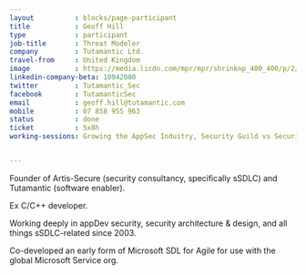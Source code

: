 ```yaml
---
layout          : blocks/page-participant
title           : Geoff Hill
type            : participant
job-title       : Threat Modeler
company         : Tutamantic Ltd.
travel-from     : United Kingdom
image           : https://media.licdn.com/mpr/mpr/shrinknp_400_400/p/2/005/04d/266/048ec09.jpg
linkedin-company-beta: 10942080
twitter         : Tutamantic_Sec
facebook        : TutamanticSec
email           : geoff.hill@tutamantic.com
mobile          : 07 858 955 963
status          : done
ticket          : 5x8h
working-sessions: Growing the AppSec Industry, Security Guild vs Security Champions, Threat Modeling Diagramming Techniques, Application Security Guide for CISO, Threat Modeling OWASP Pages, Security Guidance and Feedback in IDE, Writing Security Tests, Integrating Security into an Spotify Model, Maturity Models tool, Review and improve the 12 SAMM practices, SAMM Metrics for Enterprise


---
```


Founder of Artis-Secure (security consultancy, specifically sSDLC) and Tutamantic (software enabler).

Ex C/C++ developer. 

Working deeply in appDev security, security architecture & design, and all things sSDLC-related since 2003. 

Co-developed an early form of Microsoft SDL for Agile for use with the global Microsoft Service org.
